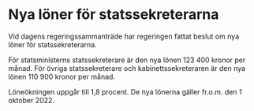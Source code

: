 # Nya löner för statssekreterarna

Vid dagens regeringssammanträde har regeringen fattat beslut om nya löner för statssekreterarna.

För statsministerns statssekreterare är den nya lönen 123 400 kronor per månad. För övriga statssekreterare och kabinettssekreteraren är den nya lönen 110 900 kronor per månad.

Löneökningen uppgår till 1,8 procent. De nya lönerna gäller fr.o.m. den 1 oktober 2022.
